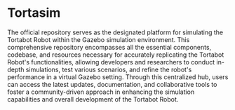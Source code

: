 # Tortasim
The official repository serves as the designated platform for simulating the Tortabot Robot within the Gazebo simulation environment. This comprehensive repository encompasses all the essential components, codebase, and resources necessary for accurately replicating the Tortabot Robot's functionalities, allowing developers and researchers to conduct in-depth simulations, test various scenarios, and refine the robot's performance in a virtual Gazebo setting. Through this centralized hub, users can access the latest updates, documentation, and collaborative tools to foster a community-driven approach in enhancing the simulation capabilities and overall development of the Tortabot Robot.